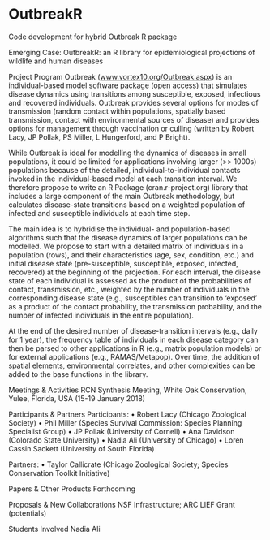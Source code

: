 # OutbreakR
Code development for hybrid Outbreak R package

Emerging Case: OutbreakR: an R library for epidemiological projections of wildlife and human diseases

Project
Program Outbreak (www.vortex10.org/Outbreak.aspx) is an individual-based model software package (open access) that simulates disease dynamics using transitions among susceptible, exposed, infectious and recovered individuals. Outbreak provides several options for modes of transmission (random contact within populations, spatially based transmission, contact with environmental sources of disease) and provides options for management through vaccination or culling (written by Robert Lacy, JP Pollak, PS Miller, L Hungerford, and P Bright).

While Outbreak is ideal for modelling the dynamics of diseases in small populations, it could be limited for applications involving larger (>> 1000s) populations because of the detailed, individual-to-individual contacts invoked in the individual-based model at each transition interval. We therefore propose to write an R Package (cran.r-project.org) library that includes a large component of the main Outbreak methodology, but calculates disease-state transitions based on a weighted population of infected and susceptible individuals at each time step.

The main idea is to hybridise the individual- and population-based algorithms such that the disease dynamics of larger populations can be modelled. We propose to start with a detailed matrix of individuals in a population (rows), and their characteristics (age, sex, condition, etc.) and initial disease state (pre-susceptible, susceptible, exposed, infected, recovered) at the beginning of the projection. For each interval, the disease state of each individual is assessed as the product of the probabilities of contact, transmission, etc., weighted by the number of individuals in the corresponding disease state (e.g., susceptibles can transition to ‘exposed’ as a product of the contact probability, the transmission probability, and the number of infected individuals in the entire population).

At the end of the desired number of disease-transition intervals (e.g., daily for 1 year), the frequency table of individuals in each disease category can then be parsed to other applications in R (e.g., matrix population models) or for external applications (e.g., RAMAS/Metapop). Over time, the addition of spatial elements, environmental correlates, and other complexities can be added to the base functions in the library.

Meetings & Activities
RCN Synthesis Meeting, White Oak Conservation, Yulee, Florida, USA (15-19 January 2018)

Participants & Partners
Participants: 
•	Robert Lacy (Chicago Zoological Society)
•	Phil Miller (Species Survival Commission: Species Planning Specialist Group)
•	JP Pollak (University of Cornell)
•	Ana Davidson (Colorado State University)
•	Nadia Ali (University of Chicago)
•	Loren Cassin Sackett (University of South Florida)

Partners:
•	Taylor Callicrate (Chicago Zoological Society; Species Conservation Toolkit Initiative)

Papers & Other Products
Forthcoming

Proposals & New Collaborations
NSF Infrastructure; ARC LIEF Grant (potentials)

Students Involved
Nadia Ali
